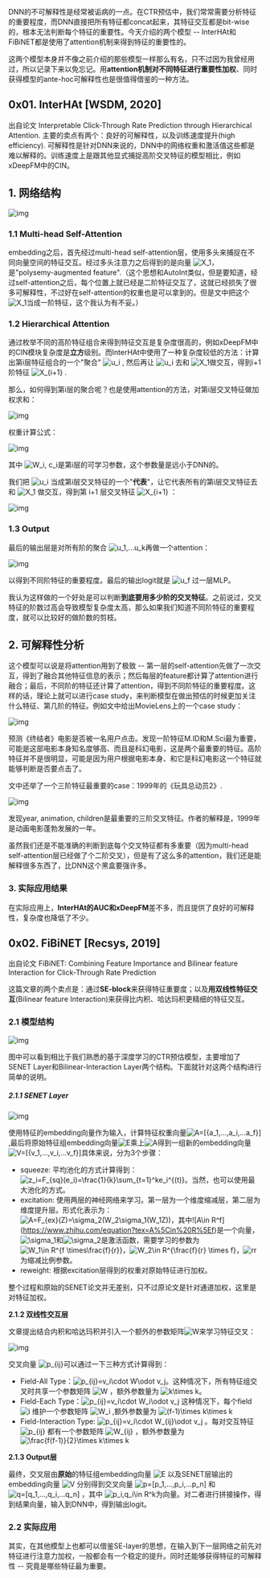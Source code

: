 DNN的不可解释性是经常被诟病的一点。在CTR预估中，我们常常需要分析特征的重要程度，而DNN直接把所有特征都concat起来，其特征交互都是bit-wise的，根本无法判断每个特征的重要性。今天介绍的两个模型 -- InterHAt和FiBiNET都是使用了attention机制来得到特征的重要性的。

这两个模型本身并不像之前介绍的那些模型一样那么有名，只不过因为我曾经用过，所以记录下来以免忘记。用**attention机制对不同特征进行重要性加权**、同时获得模型的ante-hoc可解释性也是很值得借鉴的一种方法。

## 0x01. InterHAt [WSDM, 2020]

出自论文 Interpretable Click-Through Rate Prediction through Hierarchical Attention. 主要的卖点有两个：良好的可解释性，以及训练速度提升(high efficiency). 可解释性是针对DNN来说的，DNN中的网络权重和激活值这些都是难以解释的。训练速度上是跟其他显式捕捉高阶交叉特征的模型相比，例如xDeepFM中的CIN。

## 1. 网络结构

![img](https://pic3.zhimg.com/v2-be9c3a28e9ddab07f2c1479de54f2092_b.png)

### 1.1 Multi-head Self-Attention

embedding之后，首先经过multi-head self-attention层，使用多头来捕捉在不同向量空间的特征交互。经过多头注意力之后得到的是向量 ![X_1](https://www.zhihu.com/equation?tex=X_1)，是"polysemy-augmented feature".（这个思想和AutoInt类似，但是要知道，经过self-attention之后，每个位置上就已经是二阶特征交互了，这就已经损失了很多可解释性，不过好在self-attention的权重也是可以拿到的。但是文中把这个 ![X_1](https://www.zhihu.com/equation?tex=X_1)当成一阶特征，这个我认为有不妥。）

### 1.2 Hierarchical Attention

通过枚举不同的高阶特征组合来得到特征交互是复杂度很高的，例如xDeepFM中的CIN模块复杂度是**立方**级别。而InterHAt中使用了一种复杂度较低的方法：计算出第i层特征组合的一个"聚合" ![u_i](https://www.zhihu.com/equation?tex=u_i) , 然后再让 ![u_i](https://www.zhihu.com/equation?tex=u_i) 去和 ![X_1](https://www.zhihu.com/equation?tex=X_1)做交互，得到i+1阶特征 ![X_{i+1}](https://www.zhihu.com/equation?tex=X_%7Bi%2B1%7D) .

那么，如何得到第i层的聚合呢？也是使用attention的方法，对第i层交叉特征做加权求和：

![img](https://pic4.zhimg.com/v2-5fd960da300f169b45ca79e6ad743edb_b.png)

权重计算公式：

![img](https://pic2.zhimg.com/v2-88b8dc0073d142545429502fe6990465_b.jpeg)

其中 ![W_i, c_i](https://www.zhihu.com/equation?tex=W_i%2C%20c_i)是第i层的可学习参数，这个参数量是远小于DNN的。

我们把 ![u_i](https://www.zhihu.com/equation?tex=u_i) 当成第i层交叉特征的一个"**代表**"，让它代表所有的第i层交叉特征去和 ![X_1](https://www.zhihu.com/equation?tex=X_1) 做交互，得到第 i+1 层交叉特征 ![X_{i+1}](https://www.zhihu.com/equation?tex=X_%7Bi%2B1%7D) ：

![img](https://pic4.zhimg.com/v2-aa0556c8672db065d6e5685339b748f3_b.png)

### 1.3 Output

最后的输出层是对所有阶的聚合 ![u_1,...u_k](https://www.zhihu.com/equation?tex=u_1%2C...u_k)再做一个attention：

![img](https://pic3.zhimg.com/v2-464b8b67da0d506ce1b1c094ae7c6dc2_b.png)

以得到不同阶特征的重要程度。最后的输出logit就是 ![u_f](https://www.zhihu.com/equation?tex=u_f) 过一层MLP。

我认为这样做的一个好处是可以判断**到底要用多少阶的交叉特征**。之前说过，交叉特征的阶数过高会导致模型复杂度太高，那么如果我们知道不同阶特征的重要程度，就可以比较好的做阶数的剪枝。

## 2. 可解释性分析

这个模型可以说是将attention用到了极致 -- 第一层的self-attention先做了一次交互，得到了融合其他特征信息的表示；然后每层的feature都计算了attention进行融合；最后，不同阶的特征还计算了attention，得到不同阶特征的重要程度。这样的话，理论上就可以进行case study，来判断模型在做出预估的时候更加关注什么特征、第几阶的特征。例如文中给出MovieLens上的一个case study：

![img](https://pic4.zhimg.com/v2-0a2964ca55c7003cf9823296c0ec1427_b.png)

预测《终结者》电影是否被一名用户点击。发现一阶特征M.ID和M.Sci最为重要，可能是这部电影本身知名度够高、而且是科幻电影，这是两个最重要的特征。高阶特征并不是很明显，可能是因为用户根据电影本身、和它是科幻电影这一个特征就能够判断是否要点击了。

文中还举了一个三阶特征最重要的case：1999年的《玩具总动员2》.

![img](https://pic2.zhimg.com/v2-14576921271954b7168a288e0823c97d_b.png)

发现year, animation, children是最重要的三阶交叉特征。作者的解释是，1999年是动画电影蓬勃发展的一年。

虽然我们还是不能准确的判断到底每个交叉特征都有多重要（因为multi-head self-attention层已经做了个二阶交叉），但是有了这么多的attention，我们还是能解释很多东西了，比DNN这个黑盒要强许多。

### 3. 实际应用结果

在实际应用上，**InterHAt的AUC和xDeepFM**差不多，而且提供了良好的可解释性，复杂度也降低了不少。

## 0x02. FiBiNET [Recsys, 2019]

出自论文 FiBiNET: Combining Feature Importance and Bilinear feature Interaction for Click-Through Rate Prediction

这篇文章的两个卖点是：通过**SE-block**来获得特征重要度；以及**用双线性特征交互**(Bilinear feature Interaction)来获得比内积、哈达玛积更精细的特征交互。

### 2.1 模型结构

![img](https://pic2.zhimg.com/v2-50d6f0e733e159fa175ef8e183e4d571_b.png)

图中可以看到相比于我们熟悉的基于深度学习的CTR预估模型，主要增加了SENET Layer和Bilinear-Interaction Layer两个结构。下面就针对这两个结构进行简单的说明。

##### 2.1.1 SENET Layer

![img](https://pic1.zhimg.com/v2-3d454ec227c5ef4a34a335cef472f39c_b.png)

使用特征的embedding向量作为输入，计算特征权重向量![A=[{a_1,...,a_i,...a_f}]](https://www.zhihu.com/equation?tex=A%3D%5B%7Ba_1%2C...%2Ca_i%2C...a_f%7D%5D),最后将原始特征组embedding向量![E](https://www.zhihu.com/equation?tex=E)乘上![A](https://www.zhihu.com/equation?tex=A)得到一组新的embedding向量![V=[{v_1,...,v_i,...v_f}]](https://www.zhihu.com/equation?tex=V%3D%5B%7Bv_1%2C...%2Cv_i%2C...v_f%7D%5D)具体来说，分为3个步骤：

- squeeze: 平均池化的方式计算得到：![z_i=F_{sq}(e_i)=\frac{1}{k}\sum_{t=1}^ke_i^{(t)}](https://www.zhihu.com/equation?tex=z_i%3DF_%7Bsq%7D(e_i)%3D%5Cfrac%7B1%7D%7Bk%7D%5Csum_%7Bt%3D1%7D%5Eke_i%5E%7B(t)%7D)。当然，也可以使用最大池化的方式。
- excitation: 使用两层的神经网络来学习。第一层为一个维度缩减层，第二层为维度提升层。形式化表示为：![A=F_{ex}(Z)=\sigma_2(W_2\sigma_1(W_1Z))](https://www.zhihu.com/equation?tex=A%3DF_%7Bex%7D(Z)%3D%5Csigma_2(W_2%5Csigma_1(W_1Z)))，其中![A\in R^f](https://www.zhihu.com/equation?tex=A%5Cin%20R%5Ef)是一个向量，![\sigma_1](https://www.zhihu.com/equation?tex=%5Csigma_1)和![\sigma_2](https://www.zhihu.com/equation?tex=%5Csigma_2)是激活函数，需要学习的参数为![W_1\in R^{f \times\frac{f}{r}}](https://www.zhihu.com/equation?tex=W_1%5Cin%20R%5E%7Bf%20%5Ctimes%5Cfrac%7Bf%7D%7Br%7D%7D)，![W_2\in R^{\frac{f}{r} \times f}](https://www.zhihu.com/equation?tex=W_2%5Cin%20R%5E%7B%5Cfrac%7Bf%7D%7Br%7D%20%5Ctimes%20f%7D)，![r](https://www.zhihu.com/equation?tex=r)r为缩减比例参数。
- reweight: 根据excitation层得到的权重对原始特征进行加权。

整个过程和原始的SENET论文并无差别，只不过原论文是针对通道加权，这里是对特征加权。

**2.1.2 双线性交互层**

文章提出结合内积和哈达玛积并引入一个额外的参数矩阵![W](https://www.zhihu.com/equation?tex=W)来学习特征交叉：

![img](https://pic4.zhimg.com/v2-d6e49c97209ec5b938e434391707a7bf_b.png)

交叉向量 ![p_{ij}](https://www.zhihu.com/equation?tex=p_%7Bij%7D)可以通过一下三种方式计算得到：

- Field-All Type：![p_{ij}=v_i\cdot W\odot v_j](https://www.zhihu.com/equation?tex=p_%7Bij%7D%3Dv_i%5Ccdot%20W%5Codot%20v_j)。这种情况下，所有特征组交叉时共享一个参数矩阵 ![W](https://www.zhihu.com/equation?tex=W) ，额外参数量为 ![k\times k](https://www.zhihu.com/equation?tex=k%5Ctimes%20k)。
- Field-Each Type：![p_{ij}=v_i\cdot W_i\odot v_j](https://www.zhihu.com/equation?tex=p_%7Bij%7D%3Dv_i%5Ccdot%20W_i%5Codot%20v_j) 这种情况下，每个field ![i](https://www.zhihu.com/equation?tex=i) 维护一个参数矩阵 ![W_i](https://www.zhihu.com/equation?tex=W_i) ,额外参数量为 ![(f-1)\times k\times k](https://www.zhihu.com/equation?tex=(f-1)%5Ctimes%20k%5Ctimes%20k)
- Field-Interaction Type: ![p_{ij}=v_i\cdot W_{ij}\odot v_j](https://www.zhihu.com/equation?tex=p_%7Bij%7D%3Dv_i%5Ccdot%20W_%7Bij%7D%5Codot%20v_j) 。每对交互特征 ![p_{ij}](https://www.zhihu.com/equation?tex=p_%7Bij%7D) 都有一个参数矩阵 ![W_{ij}](https://www.zhihu.com/equation?tex=W_%7Bij%7D) ，额外参数量为 ![\frac{f(f-1)}{2}\times k\times k](https://www.zhihu.com/equation?tex=%5Cfrac%7Bf(f-1)%7D%7B2%7D%5Ctimes%20k%5Ctimes%20k)

**2.1.3 Output层**

最终，交叉层由**原始**的特征组embedding向量 ![E](https://www.zhihu.com/equation?tex=E) 以及SENET层输出的embedding向量 ![V](https://www.zhihu.com/equation?tex=V) 分别得到交叉向量 ![p=[p_1,...,p_i,...p_n]](https://www.zhihu.com/equation?tex=p%3D%5Bp_1%2C...%2Cp_i%2C...p_n%5D) 和 ![q=[q_1,...,q_i,...q_n]](https://www.zhihu.com/equation?tex=q%3D%5Bq_1%2C...%2Cq_i%2C...q_n%5D) ，其中 ![p_i,q_i\in R^k](https://www.zhihu.com/equation?tex=p_i%2Cq_i%5Cin%20R%5Ek)为向量。对二者进行拼接操作，得到结果向量，输入到DNN中，得到输出logit。

### 2.2 实际应用

其实，在其他模型上也都可以借鉴SE-layer的思想，在输入到下一层网络之前先对特征进行注意力加权，一般都会有一个稳定的提升。同时还能够获得特征的可解释性 -- 究竟是哪些特征最为重要。


